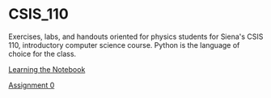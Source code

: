 CSIS_110
========

Exercises, labs, and handouts oriented for physics students for Siena's CSIS 110, introductory computer science course. Python is the language of choice for the class. 


<a href="http://nbviewer.ipython.org/urls/raw.github.com/mattbellis/CSIS_110/master/labs_and_exercises/Notebook%2520intro.ipynb">Learning the Notebook</a>

<a href="http://nbviewer.ipython.org/urls/raw.github.com/mattbellis/CSIS_110/master/labs_and_exercises/Learning%2520the%2520notebook%2520-%2520Assignment%25200.ipynb">Assignment 0</a>
